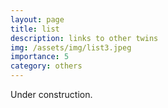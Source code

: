 ```yaml
---
layout: page
title: list
description: links to other twins
img: /assets/img/list3.jpeg
importance: 5
category: others
---
```


Under construction.